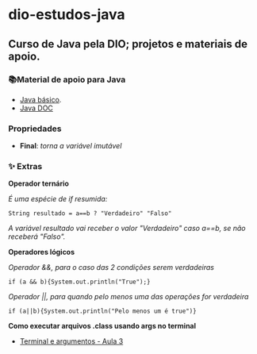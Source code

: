 # dio-estudos-java
## Curso de Java pela DIO; projetos e materiais de apoio.


### 📚Material de apoio para Java
- [Java básico](https://glysns.gitbook.io/java-basico/sintaxe/variaveis).
- [Java DOC](https://web.dio.me/course/aprendendo-a-sintaxe-java/learning/22291e9a-f214-4429-9701-3c6e050e2e19?back=/track/santander-2024-backend-com-java&tab=undefined&moduleId=undefined)


### Propriedades
- **Final**:
  _torna a variável imutável_

### ✨ Extras
**Operador ternário**

_É uma espécie de if resumida:_
```
String resultado = a==b ? "Verdadeiro" "Falso"
```
_A variável resultado vai receber o valor "Verdadeiro" caso a==b, se não receberá "Falso"._

**Operadores lógicos**

_Operador &&, para o caso das 2 condições serem verdadeiras_
```
if (a && b){System.out.println("True");}
```

_Operador ||, para quando pelo menos uma das operações for verdadeira_
```
if (a||b){System.out.println("Pelo menos um é true")}
```

**Como executar arquivos .class usando args no terminal**
- [Terminal e argumentos - Aula 3](https://web.dio.me/course/aprendendo-a-sintaxe-java/learning/1e236fcb-c01a-49ee-bd79-e9a41cde9cff?back=/track/santander-2024-backend-com-java&tab=undefined&moduleId=undefined)
